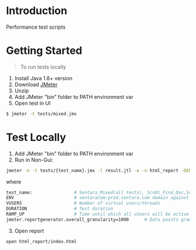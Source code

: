# Introduction
Performance test scripts

# Getting Started
> To run tests locally
1. Install Java 1.8+ version
2. Download [JMeter](https://dlcdn.apache.org//jmeter/binaries/apache-jmeter-5.5.zip)
3. Unzip
4. Add JMeter "bin" folder to PATH environment var
5. Open test in UI
```bash
$ jmeter -t tests/mixed.jmx
```

# Test Locally
1. Add JMeter "bin" folder to PATH environment var
2. Run in Non-Gui:
```bash
jmeter -n -t tests/{test_name}.jmx -l result.jtl -e -o html_report -DENV_URL={ENV} -DVUSERS={VUSERS} -DDURATION={DURATION} -DRAMP_UP={RAMP_UP} -Jjmeter.reportgenerator.overall_granularity=1000
```
where
```bash 
test_name:                # Sentara_Mixed(all tests), Scn01_Find_Doc,Scn02_Find_Loc,Scn03_Billing,Scn04_My_Chart,Scn05_Careers
ENV                       # sentaracom-prod.sentara.com domain against which to run test 
VUSERS                    # Number of virtual users/threads
DURATION                  # Test duration
RAMP_UP                   # Time until which all vUsers will be active in the system
jmeter.reportgenerator.overall_granularity=1000      # Data points granularity
```

3. Open report
```bash 
open html_report/index.html 
```